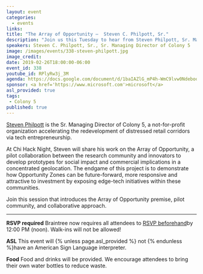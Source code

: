```yaml
---
layout: event
categories:
  - events
links:
title: "The Array of Opportunity —  Steven C. Philpott, Sr."
description: "Join us this Tuesday to hear from Steven Philpott, Sr. Managing Director of Colony 5, on his work on the Array of Opportunity, a pilot collaboration between the research community and innovators to develop prototypes for social impact and commercial implications in a concentrated geolocation."
speakers: Steven C. Philpott, Sr., Sr. Managing Director of Colony 5
image: /images/events/338-steven-philpott.jpg
image_credit:
date: 2019-02-26T18:00:00-06:00
event_id: 338
youtube_id: RPlyRw3j_3M
agenda: https://docs.google.com/document/d/1baIAZlG_mP4h-WmC9lvw0NdebooufdnVE_l5sl5fw6Q/edit#
sponsor: <a href='https://www.microsoft.com'>microsoft</a>
asl_provided: true
tags:
 - Colony 5
published: true
---
```


[Steven Philpott](https://www.linkedin.com/in/sphilpott/) is the Sr. Managing Director of Colony 5, a not-for-profit organization accelerating the redevelopment of distressed retail corridors via tech entrepreneurship.

At Chi Hack Night, Steven will share his work on the Array of Opportunity, a pilot collaboration between the research community and innovators to develop prototypes for social impact and commercial implications in a concentrated geolocation. The endgame of this project is to demonstrate how Opportunity Zones can be future-forward, more responsive and attractive to investment by exposing edge-tech initiatives within these communities.

Join this session that introduces the Array of Opportunity premise, pilot community, and collaborative approach.

---

**RSVP required** Braintree now requires all attendees to [RSVP beforehand]({{site.rsvp_url}})by 12:00 PM (noon). Walk-ins will not be allowed!

**ASL** This event will {% unless page.asl_provided %} not {% endunless %}have an American Sign Language interpreter.

**Food** Food and drinks will be provided. We encourage attendees to bring their own water bottles to reduce waste.
